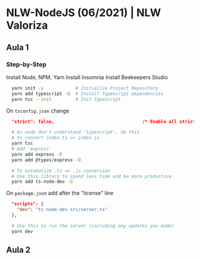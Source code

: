 # NLW-NodeJS (06/2021) | NLW Valoriza

## Aula 1
### Step-by-Step

Install Node, NPM, Yarn
Install Insomnia
Install Beekeepers Studio

```zsh
  yarn init -y            # Initialize Project Repository
  yarn add typescript -D  # Install Typescript dependencies
  yarn tsc --init         # Init Typescript
```

On `tsconfig.json` change
```json
  "strict": false,                                 /* Enable all strict type-checking options. */
```

```zsh
  # As node don't understand 'typescript', do this
  # to convert index.ts => index.js
  yarn tsc
  # Add 'express'
  yarn add express -D
  yarn add @types/express -D

  # To automatize .ts => .js conversion
  # Use this library to spend less time and be more productive
  yarn add ts-node-dev -D
```

On `package.json` add after the "license" line
```json
  "scripts": {
    "dev": "ts-node-dev src/server.ts"
  },
```

```zsh
  # Use this to run the server (including any updates you made)
  yarn dev
```

## Aula 2